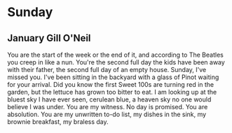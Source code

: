 # Sunday
## January Gill O'Neil
You are the start of the week
or the end of it, and according
to The Beatles you creep in
like a nun. You're the second
full day the kids have been
away with their father, the second
full day of an empty house.
Sunday, I've missed you. I've been
sitting in the backyard with a glass
of Pinot waiting for your arrival.
Did you know the first Sweet 100s
are turning red in the garden,
but the lettuce has grown
too bitter to eat. I am looking
up at the bluest sky I have ever seen,
cerulean blue, a heaven sky
no one would believe I was under.
You are my witness. No day
is promised. You are absolution.
You are my unwritten to-do list,
my dishes in the sink, my brownie
breakfast, my braless day.